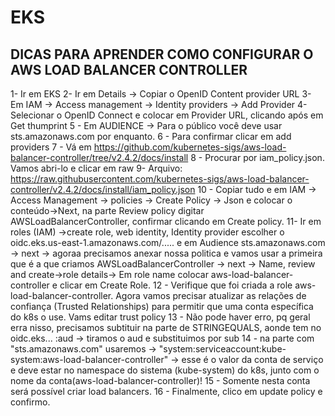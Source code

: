 # EKS
## DICAS PARA APRENDER COMO CONFIGURAR O AWS LOAD BALANCER CONTROLLER

1- Ir em EKS
2- Ir em Details -> Copiar o OpenID Content provider URL
3- Em IAM -> Access management -> Identity providers -> Add Provider
4- Selecionar o OpenID Connect e colocar em Provider URL, clicando após em Get thumprint
5 - Em AUDIENCE -> Para o público você deve usar sts.amazonaws.com por enquanto.
6 - Para confirmar clicar em add providers
7 - Vá em <https://github.com/kubernetes-sigs/aws-load-balancer-controller/tree/v2.4.2/docs/install>
8 - Procurar por iam_policy.json. Vamos abri-lo e clicar em raw
9- Arquivo: <https://raw.githubusercontent.com/kubernetes-sigs/aws-load-balancer-controller/v2.4.2/docs/install/iam_policy.json>
10 - Copiar tudo e em IAM -> Access Management -> policies -> Create Policy -> Json e colocar o conteúdo->Next, na parte Review policy digitar AWSLoadBalancerController, confirmar clicando em Create policy.
11- Ir em roles (IAM) ->create role, web identity, Identity provider escolher o oidc.eks.us-east-1.amazonaws.com/..... e em Audience sts.amazonaws.com -> next -> agoraa precisamos anexar nossa politica e vamos usar a primeira que é a que criamos AWSLoadBalancerController -> next -> Name, review and create->role details-> Em role name colocar aws-load-balancer-controller e clicar em Create Role.
12 - Verifique que foi criada a role aws-load-balancer-controller. Agora vamos precisar atualizar as relações de confiança (Trusted Relationships) para permitir que uma conta específica do k8s o use. Vams editar trust policy
13 - Não pode haver erro, pq geral erra nisso, precisamos subtituir na parte de STRINGEQUALS, aonde tem no oidc.eks... :aud -> tiramos o aud e substituimos por sub
14 - na parte com "sts.amazonaws.com" usaremos -> "system:serviceaccount:kube-system:aws-load-balancer-controller" -> esse é o valor da conta de serviço e deve estar no namespace do sistema (kube-system) do k8s, junto com o nome da conta(aws-load-balancer-controller)!
15 - Somente nesta conta será possível criar load balancers.
16 - Finalmente, clico em update policy e confirmo.
